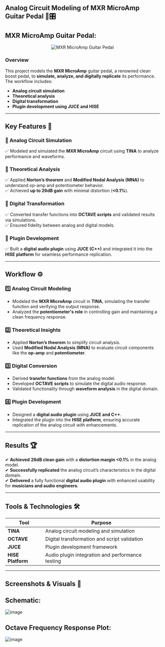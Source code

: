 
## Analog Circuit Modeling of MXR MicroAmp Guitar Pedal 🎸🎛️  


## MXR MicroAmp Guitar Pedal:

<p align="center">
  <img src="https://github.com/user-attachments/assets/a61deea1-a00f-4caa-8535-8cc7f0516e7e" alt="MXR MicroAmp Guitar Pedal">
</p>



### Overview  
This project models the **MXR MicroAmp** guitar pedal, a renowned clean boost pedal, to **simulate, analyze, and digitally replicate** its performance. The workflow includes:  
- **Analog circuit simulation**  
- **Theoretical analysis**  
- **Digital transformation**  
- **Plugin development using JUCE and HISE**  

---

## Key Features 📌  

### 🔹 Analog Circuit Simulation  
✅ Modeled and simulated the **MXR MicroAmp** circuit using **TINA** to analyze performance and waveforms.  

### 🔹 Theoretical Analysis  
✅ Applied **Norton’s theorem** and **Modified Nodal Analysis (MNA)** to understand op-amp and potentiometer behavior.  
✅ Achieved **up to 26dB gain** with minimal distortion (**<0.1%**).  

### 🔹 Digital Transformation  
✅ Converted transfer functions into **OCTAVE scripts** and validated results via simulations.  
✅ Ensured fidelity between analog and digital models.  

### 🔹 Plugin Development  
✅ Built a **digital audio plugin** using **JUCE (C++)** and integrated it into the **HISE platform** for seamless performance replication.  

---

## Workflow ⚙️  

### 1️⃣ **Analog Circuit Modeling**  
- Modeled the **MXR MicroAmp** circuit in **TINA**, simulating the transfer function and verifying the output response.  
- Analyzed the **potentiometer's role** in controlling gain and maintaining a clean frequency response.  

### 2️⃣ **Theoretical Insights**  
- Applied **Norton’s theorem** to simplify circuit analysis.  
- Used **Modified Nodal Analysis (MNA)** to evaluate circuit components like the **op-amp** and **potentiometer**.  

### 3️⃣ **Digital Conversion**  
- Derived **transfer functions** from the analog model.  
- Developed **OCTAVE scripts** to simulate the digital audio response.  
- Validated functionality through **waveform analysis** in the digital domain.  

### 4️⃣ **Plugin Development**  
- Designed a **digital audio plugin** using **JUCE and C++**.  
- Integrated the plugin into the **HISE platform**, ensuring accurate replication of the analog circuit with enhancements.  

---

## Results 🏆  
✔ **Achieved** **26dB clean gain** with a **distortion margin <0.1%** in the analog model.  
✔ **Successfully replicated** the analog circuit’s characteristics in the digital domain.  
✔ **Delivered** a fully functional **digital audio plugin** with enhanced usability for **musicians and audio engineers**.  

---

## Tools & Technologies 🛠️  
| Tool | Purpose |
|------|---------|
| **TINA** | Analog circuit modeling and simulation |
| **OCTAVE** | Digital transformation and script validation |
| **JUCE** | Plugin development framework |
| **HISE Platform** | Audio plugin integration and performance testing |

---

## Screenshots & Visuals 📸  

## Schematic:
![image](https://github.com/user-attachments/assets/1bf283f0-9293-4158-849c-8bdd60a0af10)


## Octave Frequency Response Plot:
![image](https://github.com/user-attachments/assets/3a33ee39-184a-435e-9bf6-8b4b5880b4a0)


 
